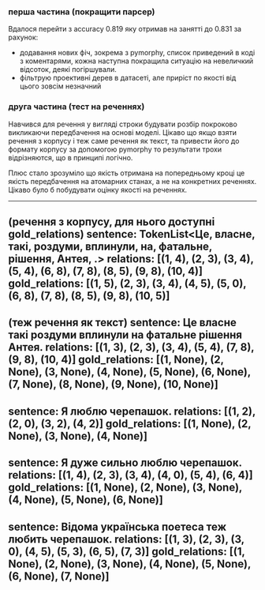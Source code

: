 ### перша частина (покращити парсер)
Вдалося перейти з accuracy 0.819 яку отримав на занятті до 0.831 за рахунок:
- додавання нових фіч, зокрема з pymorphy, список приведений в коді з коментарями, кожна наступна покращила ситуацію на невеличкий відсоток, деякі погіршували.
- фільтрую проективні дерев в датасеті, але приріст по якості від цього зовсім незначний


### друга частина (тест на реченнях)
Навчився для речення у вигляді строки будувати розбір покроково викликаючи передбачення на основі моделі.
Цікаво що якщо взяти речення з корпусу і теж саме речення як текст, та привести його до формату
корпусу за допомогою pymorphy то результати трохи відрізняются, що в принципі логічно. 

Плюс стало зрозуміло що якість отримана на попередньому кроці це якість передбачення
на атомарних станах, а не на конкретних реченнях. Цікаво було б побудувати оцінку якості на реченнях.

--------------
(речення з корпусу, для нього доступні gold_relations)
sentence:  TokenList<Це, власне, такі, роздуми, вплинули, на, фатальне, рішення, Антея, .>
relations:  [(1, 4), (2, 3), (3, 4), (5, 4), (6, 8), (7, 8), (8, 5), (9, 8), (10, 4)]
gold_relations:  [(1, 5), (2, 3), (3, 4), (4, 5), (5, 0), (6, 8), (7, 8), (8, 5), (9, 8), (10, 5)]
--------------
(теж речення як текст)
sentence:  Це власне такі роздуми вплинули на фатальне рішення Антея.
relations:  [(1, 3), (2, 3), (3, 4), (5, 4), (7, 8), (9, 8), (10, 4)]
gold_relations:  [(1, None), (2, None), (3, None), (4, None), (5, None), (6, None), (7, None), (8, None), (9, None), (10, None)]
--------------

sentence:  Я люблю черепашок.
relations:  [(1, 2), (2, 0), (3, 2), (4, 2)]
gold_relations:  [(1, None), (2, None), (3, None), (4, None)]
--------------

sentence:  Я дуже сильно люблю черепашок.
relations:  [(1, 4), (2, 3), (3, 4), (4, 0), (5, 4), (6, 4)]
gold_relations:  [(1, None), (2, None), (3, None), (4, None), (5, None), (6, None)]
--------------

sentence:  Відома українська поетеса теж любить черепашок.
relations:  [(1, 3), (2, 3), (3, 0), (4, 5), (5, 3), (6, 5), (7, 3)]
gold_relations:  [(1, None), (2, None), (3, None), (4, None), (5, None), (6, None), (7, None)]
--------------